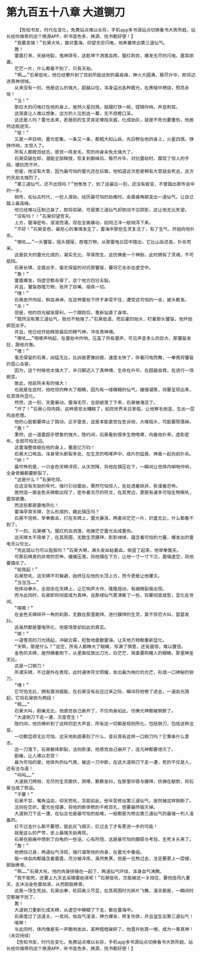 # 第九百五十八章 大道铡刀
        【告知书友，时代在变化，免费站点难以长存，手机app多书源站点切换看书大势所趋，站长给你推荐的这个换源APP，听书音色多、换源、找书都好使！】
       “我要变强！”石昊大吼，面对雷海，仰望无穷闪电，他希冀修出第三道仙气。
       轰！
       雷霆打来，天崩地裂，鬼神哭号，这乾坤下洒落血雨，猩红刺目，爆发无尽的闪电，震耳欲聋。
       茫茫一片，什么都看不到了，只有天劫。
       “啊……”石昊低吼，他已经攀升到了目前所能达到的最高峰，神火大圆满，极尽升华，即将迈进真神领域。
       从来没有一刻，他是这么的强大，超越以往，浑身溢出各种霞光，在黑暗中燃烧，照亮永恒！
       “当！”
       那巨大的闪电打在他的身上，居然火星四溅，就跟打铁一般，铿锵作响，声音刺耳。
       这简直让人难以想象，远方的人见到这一幕，无不目瞪口呆。
       这还是人吗？雷光击来，若是别的生灵肯定难挡天威，化成劫灰，就是不死也要重伤，他居然这般逆天。
       “哐！”
       又是一声巨响，雷光密集，一条又一条，都粗大如山岳，先后劈在他的身上，火星四溅，铮铮作响，太惊人了。
       所有人都瞠目结舌，感觉一阵发毛，荒的肉身未免太强大了。
       石昊突破在即，潜能全部释放，恢复到巅峰后，极尽升华，对抗雷劫时，展现了惊人的手段，硬抗而不坏。
       但是，他没有大意，因为最可怕的雷光还在后面，他知道这次若是稍有大意就会死去，这次的天劫太强烈了。
       “第三道仙气，还不出现吗？”他焦急了，到了这最后一刻，还没有蜕变，不曾踏出那传说中的一步。
       相传，在仙古时代，一些人渡劫，经历最可怕的劫难时，会直接再蜕变出一道仙气，让自己踏上最高峰。
       他已经难以压制己身了，即将突破，可是第三道仙气却依旧不见踪影，这让他无比失望。
       “没有吗？！”石昊仰望苍天。
       上方，雷海密布，滚滚而涌，现在全面暴动，如同汪洋一般倾泻下来。
       “不好！”石昊变色，最担心的事情发生了，雷海中那些生灵复活了，有了生气，开始向他扑杀。
       “嗷吼……”一头饕餮，摇头摆尾，吞噬万物，从那雷电云层中踏出，它比山岳还高，扑杀而来。
       这是巨大的雷光化成的，凝实无比，孕育而生，这仿佛是一个神胎，此时拥有了灵魂，不可抵挡。
       石昊长啸，全面出手，毫无保留的对抗那饕餮，要将它击杀在虚空中。
       “轰！”
       雷霆爆发，将虚空都击穿了，这个地方四分五裂。
       并且，饕餮吞噬万物，张开了巨嘴，熔炼一切。
       “噗！”
       石昊皮开肉绽，鲜血淋淋，在这种雷劫下终于承受不住，遭受这可怕的一击，披头散发。
       “杀！”
       但是，他的目光越发犀利，一个踉跄后，重新站直了身体。
       “既然没有第三道仙气，我也不勉强了。”石昊低语，而后霍的抬头，盯着那头饕餮，他开始疯狂出手。
       并且，他已经开始释放最后的精气神，冲击真神境。
       “嗷吼……”咆哮声响起，在雷劫中炸响，压盖了所有雷声，可见声音多么的巨大，那饕餮发狂，跟他对轰。
       “噗！”
       毫无保留的石昊，凶猛无比，比凶兽更像凶兽，速度太快了，伴着闪电而舞，一拳竟将饕餮的眉心击穿。
       因为，这个时候他太强大了，半只脚迈入了真神境，生命在升华，在超越自我，在进行一场蜕变。
       故此，他前所未有的强大！
       也就是在这时，他吃惊的睁大了眼睛，因为有一缕模糊的仙气，缓慢凝聚，将要呈现出来，在其体外显化。
       然而，这一刻，天雷暴动，雷海无尽，全部砸落了下来，石昊被淹没了。
       “坏了！”石昊心惊肉跳，这种感觉太糟糕了，如同世界末日来临，让他寒毛倒竖，生出一层鸡皮疙瘩。
       他的心脏都要停止了跳动，近乎窒息，这是本能直觉在告诉他，大难临头，可能要殒落掉。
       “轰！”
       果然，这一道雷超乎想象的强大，隐约间，石昊看到很多生物咆哮，向着他扑来，虚影密布，全部可怕无边。
       这雷海整体砸在他的身上，重逾亿万钧！
       石昊大口咳血，浑身骨头断裂多处，在生灵的咆哮声中，成片的猛兽、神禽一起向前扑杀。
       “砰！”
       最可怖的是，一只金色天碑浮现，从天而降，将他在镇压在下，一瞬间让他体内噼啪作响，全身骨骼都要断裂了。
       “这是什么？”石昊吃惊。
       在这没有天劫的年代，强行引动雷劫，果然可怕惊人，处处透着妖异，弥漫着恐怖。
       居然连一面金色天碑都出现了，密布着无尽的符文，在其旁边，更是有诸多可怕生物嘶吼，震耳欲聋。
       而这些都是雷电所化！
       雷海孕育天碑，怎么形成的，藉此镇压吗？
       石昊不信邪，举拳轰击，打在天碑上，雷光暴涨，两者间茫茫一片，炽盛无比，什么都看不到了。
       下一刻，石昊横飞，猩红的血洒落，他被茫茫雷光击成重伤。
       这天碑太不简单了，在其周围，无数生灵膜拜，影影绰绰，蕴含着可怕的力量，爆发出的雷电无以伦比。
       “凭此就以为可以阻我吗？”石昊大喝，满头发丝粘着血，倒竖了起来，他举拳轰天。
       可那石碑真的非常的恐怖，缓缓压落，将他镇在下方，让他一寸一寸下沉，震塌虚空，将他要镇杀了。
       “给我起！”
       石昊怒吼，这天碑不可躲避，始终压在他的头顶上方，而今更是让他覆灭。
       “当当当……”
       他挥动拳头，全部击在天碑上，让它响声大作，隆隆摇动，有细微裂痕出现。
       而与此同时，石昊即将彻底成为真神，且那缕仙气更清晰了一些，将要彻底成型，显化在世间。
       “喀嚓！”
       在金色天碑碎开一角的刹那，无数在那里跪拜、进行膜拜的生灵，莫不惊恐大叫，瑟瑟发抖。
       这虽然都是雷电所化，但是场景却如此的真实。
       “锵！”
       一道雪亮的刀光扬起，冲破云霄，短暂地震散雷海，让天地万物都重新显化。
       “天啊，那是什么？”远空，所有人都睁大了眼睛，写满了惧意，还有震惊，难以置信。
       金色的天碑，居然横着倒下，从里面绽放出刀光，白茫茫，简直要刺瞎人的眼睛，那里神圣无比。
       这是一口铡刀！
       所谓天碑，不过是外在表现，此时通体符文照耀，发出最为绚烂的光芒，形成一口神秘的铡刀。
       “噗！”
       它可怕无比，拥有莫测威能，在石昊没有反应过来之际，瞬间将他卷了进去，一道血光溅起，它将石昊铡为两段！
       “啊……”
       石昊大叫，剧痛无比，他感觉自己崩开了，不仅肉身如此，仿佛元神都被铡断了。
       “大道铡刀下走一遭，灭度苍生！”
       隐约间，他仿佛听到了这样的宏大声音，所有这一切都是规则所化，包括铡刀，包括这种法音。
       一切都显得无比可怕，这天地到底摹刻了什么，昔日真有这样一口铡刀吗？它秉承什么意志。
       这一刀落下，石昊躯体断裂，法则弥漫，他感觉自己崩开了，连元神都要熄灭了。
       剧痛，让人难以忍受！
       最为可怕的是，他体外的仙气竟，被这一刀中断，在这大道铡刀下走一遭，死的不仅是人，还有法与道！
       “呜呜……”
       大道铡刀两侧，无尽的生灵跪伏，哭嚎，簌簌发抖，在那里叩首与膜拜，仿佛在献祭，将石昊当成了祭品。
       “不要！”
       石昊不甘，嘴角溢血，仰天怒吼，怎能如此，他辛苦修出第三道仙气，居然被这样铡断了。
       法则在交织，雷光在侵袭，将他的断体劈的千疮百孔，想要最终毁灭掉。
       大道铡刀下走一遭，在仙古也是最可怕的劫难，一般都是为修出第三道仙气的最强一列人准备的。
       扛不过去什么都不要想，就此灰飞烟灭，扛过去了才有更进一步的可能！
       就是这么的严苛，史上最强天劫再现。
       石昊在剧痛中想到了白龟的一些话，心有所悟，这是最可怕的磨砺与考验，生死关头来了。
       “轰！”
       他燃烧己身，两道仙气浮现，强行凝聚他的肉身，在雷光中重组。
       每一块血肉都蕴含着雷霆，充分被淬炼，虽然焦黑，但是一旦熬过去，注定要更上一层楼，脱胎换骨。
       “啊……”石昊大吼，他的肉身拼接在一起了，两道仙气环绕，浑身血气沸腾。
       “我不能死，还要上九天去采摘雷劫液呢！”石昊低吼，怎能被这一关挡住，要他连闯九重天，去沐浴金色雷劫液，从而脱胎换骨。
       这是一场生死战，石昊出拳，轮回奥义尽显，在其周围时光碎片飞舞，漫天都是，一瞬间时空都被干扰了。
       轰！
       大道铡刀重新化成天碑，从虚空中模糊了下去，散在雷海中。
       石昊度过了这道关，一息间，他血气滚滚，神力爆发，修复伤体，并且滋生出第三道仙气！
       喀嚓！
       与此同时，体内像是有一声脆响发出，某种桎梏破碎了，他晋升到真一境，成为一尊真神！（未完待续）
       【告知书友，时代在变化，免费站点难以长存，手机app多书源站点切换看书大势所趋，站长给你推荐的这个换源APP，听书音色多、换源、找书都好使！】